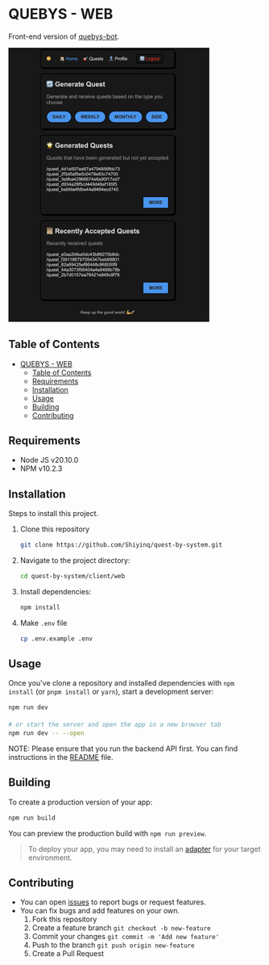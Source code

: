# QUEBYS - WEB

Front-end version of [quebys-bot](../telegram-bot/README.md).

<img width="399" alt="image" src="quebys-web.png">

## Table of Contents

- [QUEBYS - WEB](#quebys---web)
  - [Table of Contents](#table-of-contents)
  - [Requirements](#requirements)
  - [Installation](#installation)
  - [Usage](#usage)
  - [Building](#building)
  - [Contributing](#contributing)

## Requirements

- Node JS v20.10.0
- NPM v10.2.3

## Installation

Steps to install this project.

1. Clone this repository
   ```bash
   git clone https://github.com/Shiyinq/quest-by-system.git
   ```
2. Navigate to the project directory:
   ```bash
   cd quest-by-system/client/web
   ```
3. Install dependencies:
   ```bash
   npm install
   ```
4. Make `.env` file
   ```bash
   cp .env.example .env
   ```

## Usage

Once you've clone a repository and installed dependencies with `npm install` (or `pnpm install` or `yarn`), start a development server:

```bash
npm run dev

# or start the server and open the app in a new browser tab
npm run dev -- --open
```

NOTE: Please ensure that you run the backend API first. You can find instructions in the [README](/README.md) file.

## Building

To create a production version of your app:

```bash
npm run build
```

You can preview the production build with `npm run preview`.

> To deploy your app, you may need to install an [adapter](https://kit.svelte.dev/docs/adapters) for your target environment.

## Contributing

- You can open [issues](https://github.com/Shiyinq/quest-by-system/issues) to report bugs or request features.
- You can fix bugs and add features on your own.
  1. Fork this repository
  2. Create a feature branch `git checkout -b new-feature`
  3. Commit your changes `git commit -m 'Add new feature'`
  4. Push to the branch `git push origin new-feature`
  5. Create a Pull Request
